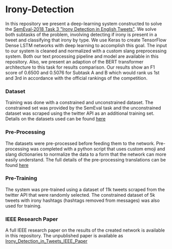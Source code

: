 # Irony-Detection

In this repository we present a deep-learning system constructed to solve the [SemEval-2018 Task 3 "Irony Detection in English Tweets"](https://www.aclweb.org/anthology/S18-1005/). We solve both subtasks of the problem, involving detecting if irony is present in a tweet and classifying that irony by type. We use Keras to create TensorFlow Dense LSTM networks with deep learning to accomplish this goal. The input to our system is cleaned and normalized with a custom slang preprocessing system. Both our text processing pipeline and model are available in this repository. Also, we present an adaption of the BERT transformer architecture to this task for results comparison. Our results show an F1 score of 0.6500 and 0.5076 for Subtask A and B which would rank us 1st and 3rd in accordance with the official rankings of the competition.

### Dataset

Training was done with a constrained and unconstrained dataset. The constrained set was provided by the SemEval task and the unconstrained dataset was scraped using the twitter API as an additional training set. Details on the datasets used can be found [here](https://github.com/KyleLavorato/Irony-Detection/tree/master/Datasets)

### Pre-Processing

The datasets were pre-processed before feeding them to the network. Pre-processing was completed with a python script that uses custom emoji and slang dictionaries to normalize the data to a form that the network can more easily understand. The full details of the pre-processing translations can be found [here](https://github.com/KyleLavorato/Irony-Detection/tree/master/Preprocessing/Dictionaries)

### Pre-Training

The system was pre-trained using a dataset of 11k tweets scraped from the twitter API that were randomly selected. The constrained dataset of 5k tweets with irony hashtags (hashtags removed from messages) was also used for training.

### IEEE Research Paper

A full IEEE research paper on the results of the created network is available in this repository. The unpublished paper is available as [Irony_Detection_in_Tweets_IEEE_Paper](https://github.com/KyleLavorato/Irony-Detection/blob/master/Irony_Detection_in_Tweets_IEEE_Paper.pdf)

